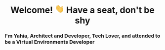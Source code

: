 <h1 align="center">Welcome! <img src="https://raw.githubusercontent.com/ABSphreak/ABSphreak/master/gifs/Hi.gif" width="30px"> Have a seat, don't be shy</h1>

<h3>I'm Yahia, Architect and Developer, Tech Lover, and attended to be a Virtual Environments Developer</h3>

